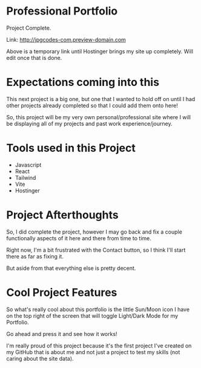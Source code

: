 # Professional Portfolio

Project Complete.

Link: http://jpgcodes-com.preview-domain.com

Above is a temporary link until Hostinger brings my site up completely. Will edit once that is done.

# Expectations coming into this

This next project is a big one, but one that I wanted to hold off on until I had other projects already completed so that I could add them onto here!

So, this project will be my very own personal/professional site where I will be displaying all of my projects and past work experience/journey.

# Tools used in this Project

- Javascript
- React
- Tailwind
- Vite
- Hostinger

# Project Afterthoughts

So, I did complete the project, however I may go back and fix a couple functionally aspects of it here and there from time to time.

Right now, I'm a bit frustrated with the Contact button, so I think I'll start there as far as fixing it.

But aside from that everything else is pretty decent.

# Cool Project Features

So what's really cool about this portfolio is the little Sun/Moon icon I have on the top right of the screen that will toggle Light/Dark Mode for my Portfolio.

Go ahead and press it and see how it works!

I'm really proud of this project because it's the first project I've created on my GitHub that is about me and not just a project to test my skills (not caring about the site data).
